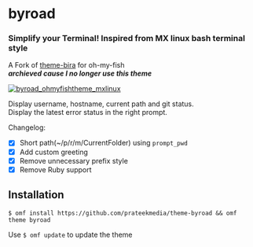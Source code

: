 # byroad #
### Simplify your Terminal! Inspired from MX linux bash terminal style ###

A Fork of [theme-bira](https://github.com/oh-my-fish/theme-bira) for oh-my-fish  
***archieved cause I no longer use this theme***

[![byroad_ohmyfishtheme_mxlinux](https://user-images.githubusercontent.com/41370460/101329991-19903e00-3898-11eb-8908-98e54a1b7c23.png)](#installation)  

Display username, hostname, current path and git status.  
Display the latest error status in the right prompt. 
  
Changelog:  
- [x] Short path(~/p/r/m/CurrentFolder) using `prompt_pwd`
- [x] Add custom greeting
- [x] Remove unnecessary prefix style  
- [x] Remove Ruby support  

## Installation ##
```
$ omf install https://github.com/prateekmedia/theme-byroad && omf theme byroad
```

Use ``` $ omf update ``` to update the theme
